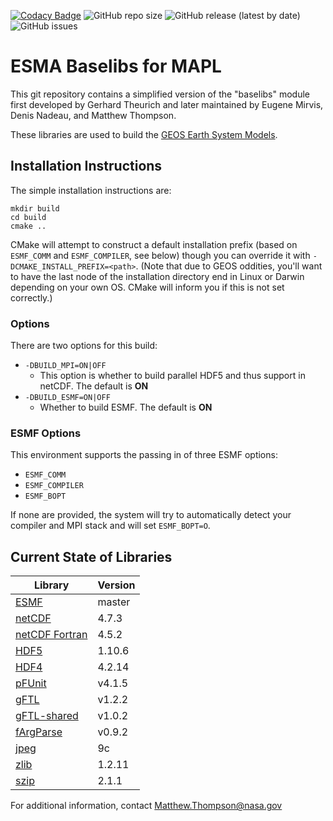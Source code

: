 [![Codacy Badge](https://api.codacy.com/project/badge/Grade/8fbf2d9b0c044a63b34eeb6ab6e7add8)](https://www.codacy.com/manual/mathomp4/ESMA-Baselibs-CMake?utm_source=github.com&amp;utm_medium=referral&amp;utm_content=mathomp4/ESMA-Baselibs-CMake&amp;utm_campaign=Badge_Grade) ![GitHub repo size](https://img.shields.io/github/repo-size/mathomp4/ESMA-Baselibs-CMake) ![GitHub release (latest by date)](https://img.shields.io/github/v/release/mathomp4/ESMA-Baselibs-CMake) ![GitHub issues](https://img.shields.io/github/issues/mathomp4/ESMA-Baselibs-CMake)

# ESMA Baselibs for MAPL

This git repository contains a simplified version of the "baselibs"
module first developed by Gerhard Theurich and later maintained by Eugene
Mirvis, Denis Nadeau, and Matthew Thompson. 

These libraries are used to build the [GEOS Earth System
Models](https://github.com/GEOS-ESM/).

## Installation Instructions

The simple installation instructions are:
```
mkdir build
cd build
cmake ..
```

CMake will attempt to construct a default installation prefix (based on
`ESMF_COMM` and `ESMF_COMPILER`, see below) though you can override it
with `-DCMAKE_INSTALL_PREFIX=<path>`. (Note that due to GEOS oddities,
you'll want to have the last node of the installation directory end in
Linux or Darwin depending on your own OS. CMake will inform you if this
is not set correctly.)

### Options

There are two options for this build:

* `-DBUILD_MPI=ON|OFF`
   * This option is whether to build parallel HDF5 and thus support in
     netCDF. The default is **ON**
* `-DBUILD_ESMF=ON|OFF`
   * Whether to build ESMF. The default is **ON**

### ESMF Options

This environment supports the passing in of three ESMF options:

* `ESMF_COMM`
* `ESMF_COMPILER`
* `ESMF_BOPT`

If none are provided, the system will try to automatically detect your
compiler and MPI stack and will set `ESMF_BOPT=O`. 


## Current State of Libraries

| Library                                                                 | Version |
| ---                                                                     | ---     |
| [ESMF](https://www.earthsystemcog.org/projects/esmf/)                   | master  |
| [netCDF](https://github.com/Unidata/netcdf-c)                           | 4.7.3   |
| [netCDF Fortran](https://github.com/Unidata/netcdf-fortran)             | 4.5.2   |
| [HDF5](https://portal.hdfgroup.org/display/support)                     | 1.10.6  |
| [HDF4](https://portal.hdfgroup.org/display/support)                     | 4.2.14  |
| [pFUnit](https://github.com/Goddard-Fortran-Ecosystem/pFUnit)           | v4.1.5  |
| [gFTL](https://github.com/Goddard-Fortran-Ecosystem/gFTL)               | v1.2.2  |
| [gFTL-shared](https://github.com/Goddard-Fortran-Ecosystem/gFTL-shared) | v1.0.2  |
| [fArgParse](https://github.com/Goddard-Fortran-Ecosystem/fArgParse)     | v0.9.2  |
| [jpeg](http://www.ijg.org/)                                             | 9c      |
| [zlib](http://www.zlib.net/)                                            | 1.2.11  |
| [szip](https://support.hdfgroup.org/doc_resource/SZIP/)                 | 2.1.1   |

For additional information, contact Matthew.Thompson@nasa.gov
